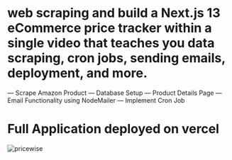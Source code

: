 # web scraping and build a Next.js 13 eCommerce price tracker within a single video that teaches you data scraping, cron jobs, sending emails, deployment, and more.


— Scrape Amazon Product 
— Database Setup
— Product Details Page
— Email Functionality using NodeMailer
— Implement Cron Job

# Full Application deployed on vercel
![pricewise](https://github.com/HafizMuneeb/price_wise/assets/124581370/7bb4233b-893e-4ae6-b67d-b1d85cb8364c)
